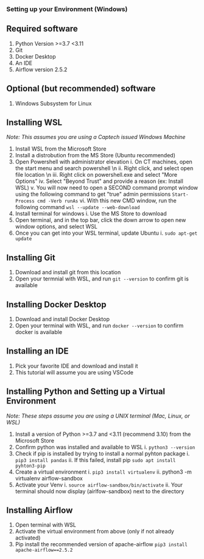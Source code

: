 ### Setting up your Environment (Windows)
## Required software
1. Python Version >=3.7 <3.11
2. Git
3. Docker Desktop
4. An IDE
5. Airflow version 2.5.2

## Optional (but recommended) software
1. Windows Subsystem for Linux


## Installing WSL
*Note: This assumes you are using a Captech issued Windows Machine*
1. Install WSL from the Microsoft Store
2. Install a distrobution from the MS Store (Ubuntu recommended)
3. Open Powershell with administrator elevation
    i. On CT machines, open the start menu and search powershell \n
    ii. Right click, and select open file location \n
    iii. Right click on powershell.exe and select "More Options"
    iv. Select "Beyond Trust" and provide a reason (ex: Install WSL)
    v. You will now need to open a SECOND command prompt window using the following command to get "true" admin permissions
    `Start-Process cmd -Verb runAs`
    vi. With this new CMD window, run the following command
    `wsl --update --web-download`
3. Install terminal for windows
    i. Use the MS Store to download
4. Open terminal, and in the top bar, click the down arrow to open new window options, and select WSL
5. Once you can get into your WSL terminal, update Ubuntu
    i. `sudo apt-get update`

## Installing Git
1. Download and install git from this location
2. Open your termnial with WSL, and run `git --version` to confirm git is available

## Installing Docker Desktop
1. Download and install Docker Desktop
2. Open your terminal with WSL, and run `docker --version` to confirm docker is available

## Installing an IDE
1. Pick your favorite IDE and download and install it
2. This tutorial will assume you are using VSCode

## Installing Python and Setting up a Virtual Environment
*Note: These steps assume you are using a UNIX terminal (Mac, Linux, or WSL)*
1. Install a version of Python >=3.7 and <3.11 (recommend 3.10) from the Microsoft Store
2. Confirm python was installed and available to WSL
    i. `python3 --version`
3. Check if pip is installed by trying to install a normal pyhton package
    i. `pip3 install pandas`
    ii. If this failed, install pip
        `sudo apt install pyhton3-pip`
4. Create a virtual environment
    i. `pip3 install virtualenv`
    ii. python3 -m virtualenv airflow-sandbox
5. Activate your Venv
    i. `source airflow-sandbox/bin/activate`
    ii. Your terminal should now display (airlfow-sandbox) next to the directory

## Installing Airflow
1. Open terminal with WSL
2. Activate the virtual environment from above (only if not already activated)
3. Pip install the recommended version of apache-airflow
`pip3 install apache-airflow==2.5.2`